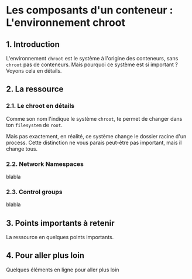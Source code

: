 # Les composants d'un conteneur : L'environnement chroot

## 1. Introduction
L'environnement `chroot` est le système à l'origine des conteneurs, sans `chroot` pas de conteneurs.
Mais pourquoi ce système est si important ?
Voyons cela en détails.

## 2. La ressource

### 2.1. Le chroot en détails
Comme son nom l'indique le système `chroot`, te permet de changer dans ton `filesystem` de `root`.

Mais pas exactement, en réalité, ce système change le dossier racine d'un process.
Cette distinction ne vous parais peut-être pas important, mais il change tous.


### 2.2. Network Namespaces
blabla

### 2.3. Control groups
blabla

## 3. Points importants à retenir
La ressource en quelques points importants.

## 4. Pour aller plus loin
Quelques éléments en ligne pour aller plus loin

